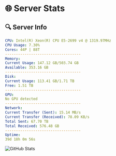 # 🌐 Server Stats
## 🔍 Server Info
```yaml
CPU: Intel(R) Xeon(R) CPU E5-2699 v4 @ 1319.97MHz
CPU Usage: 7.30%
Cores: 44P | 88T
-----------------------------------
Memory:
Current Usage: 147.12 GB/503.74 GB
Available: 353.16 GB
-----------------------------------
Disk:
Current Usage: 113.41 GB/1.71 TB
Free: 1.51 TB
-----------------------------------
GPU:
No GPU detected
-----------------------------------
Network:
Current Transfer (Sent): 15.14 MB/s
Current Transfer (Received): 78.09 KB/s
Total Sent: 67.70 TB
Total Received: 576.48 GB
-----------------------------------
Uptime:
39d 18h 0m 56s
```
![GitHub Stats](https://img.shields.io/badge/Updated-2025-04-16_15:23:45-blue)